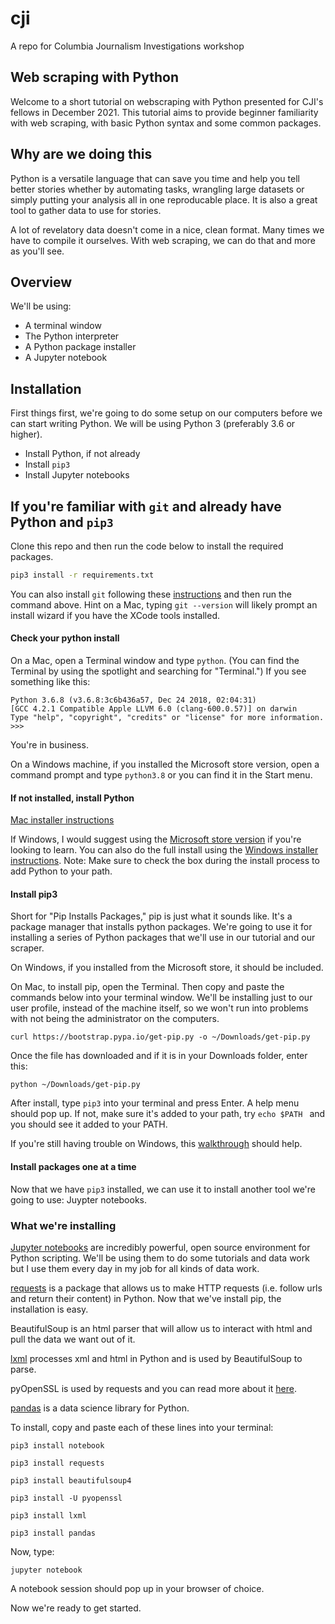# cji
A repo for Columbia Journalism Investigations workshop


## Web scraping with Python

 Welcome to a short tutorial on webscraping with Python presented for CJI's fellows in December 2021. This tutorial aims to provide beginner familiarity with web scraping, with basic Python syntax and some common packages. 

## Why are we doing this

Python is a versatile language that can save you time and help you tell better stories whether by automating tasks, wrangling large datasets or simply putting your analysis all in one reproducable place. It is also a great tool to gather data to use for stories.

A lot of revelatory data doesn't come in a nice, clean format. Many times we have to compile it ourselves. With web scraping, we can do that and more as you'll see.

## Overview

We'll be using:

 - A terminal window
 - The Python interpreter
 - A Python package installer
 - A Jupyter notebook

## Installation

First things first, we're going to do some setup on our computers before we can start writing Python. We will be using Python 3 (preferably 3.6 or higher).

 - Install Python, if not already
 - Install `pip3`
 - Install Jupyter notebooks


## If you're familiar with `git` and already have Python and `pip3`

Clone this repo and then run the code below to install the required packages.

```bash
pip3 install -r requirements.txt

```

You can also install `git` following these [instructions]() and then run the command above. Hint on a Mac, typing `git --version` will likely prompt an install wizard if you have the XCode tools installed.


#### Check your python install

On a Mac, open a Terminal window and type `python`. (You can find the Terminal by using the spotlight and searching for "Terminal.") If you see something like this:

```
Python 3.6.8 (v3.6.8:3c6b436a57, Dec 24 2018, 02:04:31)
[GCC 4.2.1 Compatible Apple LLVM 6.0 (clang-600.0.57)] on darwin
Type "help", "copyright", "credits" or "license" for more information.
>>>
```

You're in business.

On a Windows machine, if you installed the Microsoft store version, open a command prompt and type `python3.8` or you can find it in the Start menu.


#### If not installed, install Python

[Mac installer instructions](https://www.python.org/downloads/)

If Windows, I would suggest using the [Microsoft store version](https://www.microsoft.com/en-us/p/python-38/9mssztt1n39l?activetab=pivot:overviewtab) if you're looking to learn. You can also do the full install using the [Windows installer instructions](https://www.python.org/downloads/windows/). Note: Make sure to check the box during the install process to add Python to your path.


#### Install pip3

Short for "Pip Installs Packages," pip is just what it sounds like. It's a package manager that installs python packages. We're going to use it for installing a series of Python packages that we'll use in our tutorial and our scraper.

On Windows, if you installed from the Microsoft store, it should be included.

On Mac, to install pip, open the Terminal. Then copy and paste the commands below into your terminal window. We'll be installing just to our user profile, instead of the machine itself, so we won't run into problems with not being the administrator on the computers.

```
curl https://bootstrap.pypa.io/get-pip.py -o ~/Downloads/get-pip.py
```
Once the file has downloaded and if it is in your Downloads folder, enter this:
```
python ~/Downloads/get-pip.py
```

After install, type `pip3` into your terminal and press Enter. A help menu should pop up. If not, make sure it's added to your path, try ```echo $PATH ``` and you should see it added to your PATH.

If you're still having trouble on Windows, this [walkthrough](https://datatofish.com/add-python-to-windows-path/) should help.

#### Install packages one at a time

Now that we have `pip3` installed, we can use it to install another tool we're going to use: Juypter notebooks. 

### What we're installing

[Jupyter notebooks](https://jupyter.org/install) are incredibly powerful, open source environment for Python scripting. We'll be using them to do some tutorials and data work but I use them every day in my job for all kinds of data work.

[requests](http://docs.python-requests.org/en/master/) is a package that allows us to make HTTP requests (i.e. follow urls and return their content) in Python. Now that we've install pip, the installation is easy.

BeautifulSoup is an html parser that will allow us to interact with html and pull the data we want out of it.

[lxml](https://lxml.de/) processes xml and html in Python and is used by BeautifulSoup to parse. 

pyOpenSSL is used by requests and you can read more about it [here](https://pyopenssl.org/en/stable/introduction.html). 

[pandas](https://pandas.pydata.org/) is a data science library for Python.

To install, copy and paste each of these lines into your terminal:

```
pip3 install notebook

pip3 install requests

pip3 install beautifulsoup4

pip3 install -U pyopenssl

pip3 install lxml

pip3 install pandas
```

Now, type:

```
jupyter notebook
```

A notebook session should pop up in your browser of choice.

Now we're ready to get started.